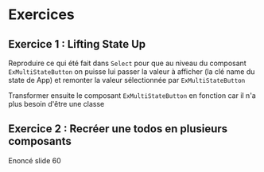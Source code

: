 # Exercices

## Exercice 1 : Lifting State Up

Reproduire ce qui été fait dans `Select` pour que au niveau du composant `ExMultiStateButton` on puisse lui passer la valeur à afficher (la clé name du state de App) et remonter la valeur sélectionnée par `ExMultiStateButton` 

Transformer ensuite le composant `ExMultiStateButton` en fonction car il n'a plus besoin d'être une classe

## Exercice 2 : Recréer une todos en plusieurs composants

Enoncé slide 60
